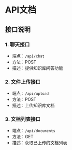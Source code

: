 # API文档

## 接口说明

### 1. 聊天接口
- 端点：`/api/chat`
- 方法：POST
- 描述：提供知识库问答功能

### 2. 文件上传接口
- 端点：`/api/upload`
- 方法：POST
- 描述：上传知识库文档

### 3. 文档列表接口
- 端点：`/api/documents`
- 方法：GET
- 描述：获取已上传的文档列表 